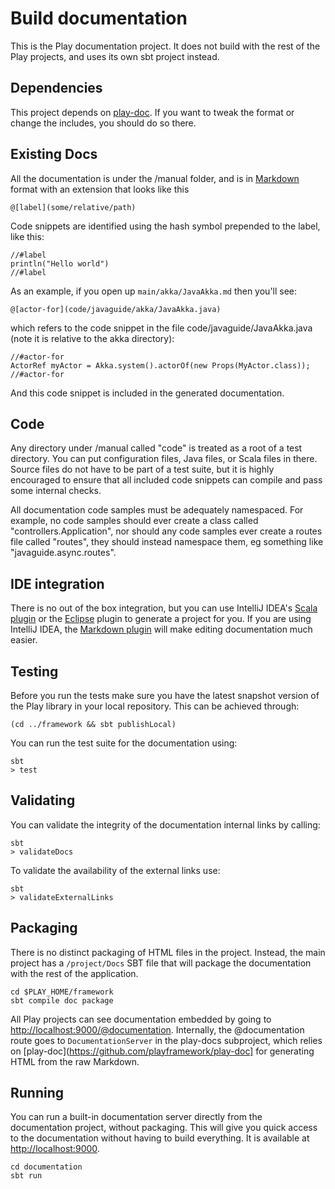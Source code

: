 <!--- Copyright (C) 2009-2016 Lightbend Inc. <https://www.lightbend.com> -->
# Build documentation

This is the Play documentation project.  It does not build with the rest of the Play projects, and uses its own sbt project instead.

## Dependencies

This project depends on [play-doc](https://github.com/playframework/play-doc).  If you want to tweak the format or change the includes, you should do so there.

## Existing Docs

All the documentation is under the /manual folder, and is in [Markdown](https://daringfireball.net/projects/markdown/syntax) format with an extension that looks like this

    @[label](some/relative/path)

Code snippets are identified using the hash symbol prepended to the label, like this:

    //#label
    println("Hello world")
    //#label

As an example, if you open up `main/akka/JavaAkka.md` then you'll see:

    @[actor-for](code/javaguide/akka/JavaAkka.java)

which refers to the code snippet in the file code/javaguide/JavaAkka.java (note it is relative to the akka directory):

    //#actor-for
    ActorRef myActor = Akka.system().actorOf(new Props(MyActor.class));
    //#actor-for

And this code snippet is included in the generated documentation.

## Code

Any directory under /manual called "code" is treated as a root of a test directory.  You can put configuration files, Java files, or Scala files in there.  Source files do not have to be part of a test suite, but it is highly encouraged to ensure that all included code snippets can compile and pass some internal checks.

All documentation code samples must be adequately namespaced.  For example, no code samples should ever create a class called "controllers.Application", nor should any code samples ever create a routes file called "routes", they should instead namespace them, eg something like "javaguide.async.routes".

## IDE integration

There is no out of the box integration, but you can use IntelliJ IDEA's [Scala plugin](http://blog.jetbrains.com/scala/) or the [Eclipse](https://github.com/typesafehub/sbteclipse) plugin to generate a project for you.  If you are using IntelliJ IDEA, the [Markdown plugin](https://plugins.jetbrains.com/plugin/5970?pr=idea) will make editing documentation much easier.

## Testing

Before you run the tests make sure you have the latest snapshot version of the Play library in your local repository. This can be achieved through:

```
(cd ../framework && sbt publishLocal)
```

You can run the test suite for the documentation using:

```
sbt
> test
```

## Validating

You can validate the integrity of the documentation internal links by calling:

```
sbt
> validateDocs
```

To validate the availability of the external links use:

```
sbt
> validateExternalLinks
```

## Packaging

There is no distinct packaging of HTML files in the project.  Instead, the main project has a `/project/Docs` SBT file that will package the documentation with the rest of the application.

```
cd $PLAY_HOME/framework
sbt compile doc package
```

All Play projects can see documentation embedded by going to [http://localhost:9000/@documentation](http://localhost:9000/@documentation).  Internally, the @documentation route goes to `DocumentationServer` in the play-docs subproject, which relies on [play-doc](https://github.com/playframework/play-doc] for generating HTML from the raw Markdown.  

## Running

You can run a built-in documentation server directly from the documentation project, without packaging.  This will give you quick access to the documentation without having to build everything.  It is available at [http://localhost:9000](http://localhost:9000).

```
cd documentation
sbt run
```
